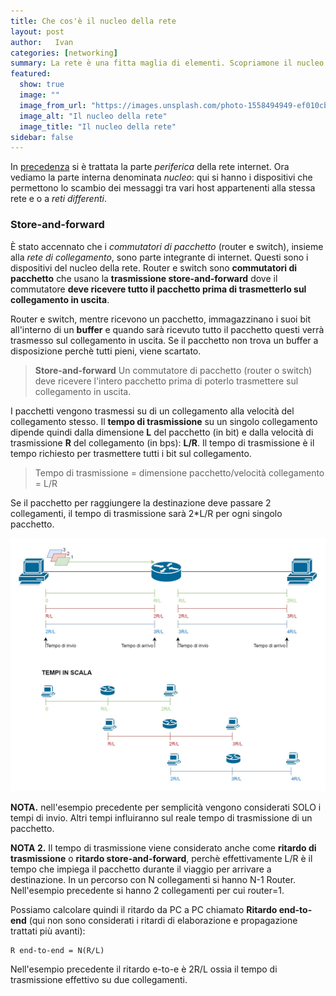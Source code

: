 ```yaml
---
title: Che cos'è il nucleo della rete
layout: post
author:   Ivan
categories: [networking]
summary: La rete è una fitta maglia di elementi. Scopriamone il nucleo.
featured:
  show: true
  image: ""
  image_from_url: "https://images.unsplash.com/photo-1558494949-ef010cbdcc31?ixlib=rb-1.2.1&ixid=eyJhcHBfaWQiOjEyMDd9&auto=format&fit=crop&w=630&q=70"
  image_alt: "Il nucleo della rete"
  image_title: "Il nucleo della rete"
sidebar: false
---
```


In [precedenza](la-rete-di-accesso "Articolo sulla rete di accesso") si è trattata la parte *periferica* della rete internet. Ora vediamo la parte interna denominata *nucleo*: qui si hanno i dispositivi che permettono lo scambio dei messaggi tra vari host appartenenti alla stessa rete e o a *reti differenti*. 

### Store-and-forward

È stato accennato che i *commutatori di pacchetto* (router e switch), insieme alla *rete di collegamento*, sono parte integrante di internet. Questi sono i dispositivi del nucleo della rete. Router e switch sono **commutatori di pacchetto** che usano la **trasmissione store-and-forward** dove il commutatore **deve ricevere tutto il pacchetto prima di trasmetterlo sul collegamento in uscita**.

Router e switch, mentre ricevono un pacchetto, immagazzinano i suoi bit all'interno di un **buffer** e quando sarà ricevuto tutto il pacchetto questi verrà trasmesso sul collegamento in uscita. Se il pacchetto non trova un buffer a disposizione perchè tutti pieni, viene scartato. 

>**Store-and-forward** 
>Un commutatore di pacchetto (router o switch) deve ricevere l'intero pacchetto prima di poterlo trasmettere sul collegamento in uscita.

I pacchetti vengono trasmessi su di un collegamento alla velocità del collegamento stesso. Il **tempo di trasmissione** su un singolo collegamento dipende quindi dalla dimensione **L** del pacchetto (in bit) e dalla velocità di trasmissione **R** del collegamento (in bps): **L/R**. Il tempo di trasmissione è il tempo richiesto per trasmettere tutti i bit sul collegamento.

>Tempo di trasmissione = dimensione pacchetto/velocità collegamento = L/R

Se il pacchetto per raggiungere la destinazione deve passare 2 collegamenti, il tempo di trasmissione sarà 2*L/R per ogni singolo pacchetto.

![store-and-forward.jpg](../img/store-and-forward.jpg "store-and-forward.jpg")

**NOTA.** nell'esempio precedente per semplicità vengono considerati SOLO i tempi di invio. Altri tempi influiranno sul reale tempo di trasmissione di un pacchetto. 

**NOTA 2.** Il tempo di trasmissione viene considerato anche come **ritardo di trasmissione** o **ritardo store-and-forward**, perchè effettivamente L/R è il tempo che impiega il pacchetto durante il viaggio per arrivare a destinazione. In un percorso con N collegamenti si hanno N-1 Router. Nell'esempio precedente si hanno 2 collegamenti per cui router=1.

Possiamo calcolare quindi il ritardo da PC a PC chiamato **Ritardo end-to-end** (qui non sono considerati i ritardi di elaborazione e propagazione trattati più avanti): 

	R end-to-end = N(R/L)

Nell'esempio precedente il ritardo e-to-e è 2R/L ossia il tempo di trasmissione effettivo su due collegamenti.
